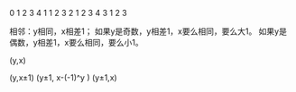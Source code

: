 
0 1 2 3 4
1  1 2 3
2 1 2 3 4
3  1 2 3

相邻：y相同，x相差1；
如果y是奇数，y相差1，x要么相同，要么大1。
如果y是偶数，y相差1，x要么相同，要么小1。

(y,x)

(y,x±1)
(y±1, x-(-1)^y )
(y±1,x)

